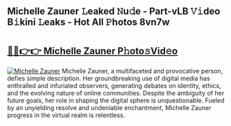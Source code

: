 ## Michelle Zauner 𝙻eaked 𝙽u𝚍e - Part-vLB 𝚅𝚒deo B𝚒kini 𝙻eaks - Hot All 𝙿hotos 8vn7w

# <h2><a href="http://ld6276v.urlbe.top/?page=Michelle+Zauner">🔗🔗👉👉 Michelle Zauner P𝚑oto𝚜Vid𝚎o</a></h2>

[![Michelle Zauner](https://i.imgur.com/eBuTRDB.gif)](http://ld6276v.urlbe.top/?page=Michelle+Zauner)
Michelle Zauner, a multifaceted and provocative person, defies simple description. Her groundbreaking use of digital media has enthralled and infuriated observers, generating debates on identity, ethics, and the evolving nature of online communities. Despite the ambiguity of her future goals, her role in shaping the digital sphere is unquestionable. Fueled by an unyielding resolve and undeniable enchantment, Michelle Zauner progress in the virtual realm is relentless.
